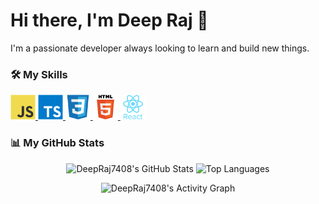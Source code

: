 # Hi there, I'm Deep Raj 👋

I'm a passionate developer always looking to learn and build new things.

### 🛠️ My Skills

<p align="left">
  <a href="https://developer.mozilla.org/en-US/docs/Web/JavaScript" target="_blank" rel="noreferrer"> <img src="https://raw.githubusercontent.com/devicons/devicon/master/icons/javascript/javascript-original.svg" alt="javascript" width="40" height="40"/> </a>
  <a href="https://www.typescriptlang.org/" target="_blank" rel="noreferrer"> <img src="https://raw.githubusercontent.com/devicons/devicon/master/icons/typescript/typescript-original.svg" alt="typescript" width="40" height="40"/> </a>
  <a href="https://developer.mozilla.org/en-US/docs/Web/CSS" target="_blank" rel="noreferrer"> <img src="https://raw.githubusercontent.com/devicons/devicon/master/icons/css3/css3-original.svg" alt="css3" width="40" height="40"/> </a>
  <a href="https://www.w3.org/html/" target="_blank" rel="noreferrer"> <img src="https://raw.githubusercontent.com/devicons/devicon/master/icons/html5/html5-original-wordmark.svg" alt="html5" width="40" height="40"/> </a>
  <a href="https://reactjs.org/" target="_blank" rel="noreferrer"> <img src="https://raw.githubusercontent.com/devicons/devicon/master/icons/react/react-original-wordmark.svg" alt="react" width="40" height="40"/> </a>
</p>

### 📊 My GitHub Stats

<p align="center">
  <img src="https://github-readme-stats.vercel.app/api?username=DeepRaj7408&show_icons=true&theme=dracula" alt="DeepRaj7408's GitHub Stats" />
  <img src="https://github-readme-stats.vercel.app/api/top-langs/?username=DeepRaj7408&layout=compact&theme=dracula" alt="Top Languages" />
</p>

<p align="center">
  <img src="https://github-readme-activity-graph.vercel.app/graph?username=DeepRaj7408&theme=react-dark" alt="DeepRaj7408's Activity Graph"/>
</p>

